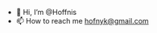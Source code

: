- 👋 Hi, I’m @Hoffnis
- 📫 How to reach me hofnyk@gmail.com

<!---
Hoffnis/Hoffnis is a ✨ special ✨ repository because its `README.md` (this file) appears on your GitHub profile.
You can click the Preview link to take a look at your changes.
--->
